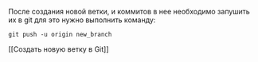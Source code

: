 После создания новой ветки, и коммитов в нее необходимо запушить их в git
для это нужно выполнить команду:
```
git push -u origin new_branch
```
[[Создать новую ветку в Git]]